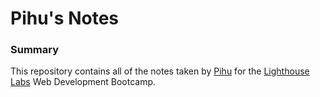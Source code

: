 # Pihu's Notes

### Summary

This repository contains all of the notes taken by [Pihu](https://github.com/p-gupta98) for the [Lighthouse Labs](https://www.lighthouselabs.ca/) Web Development Bootcamp. 